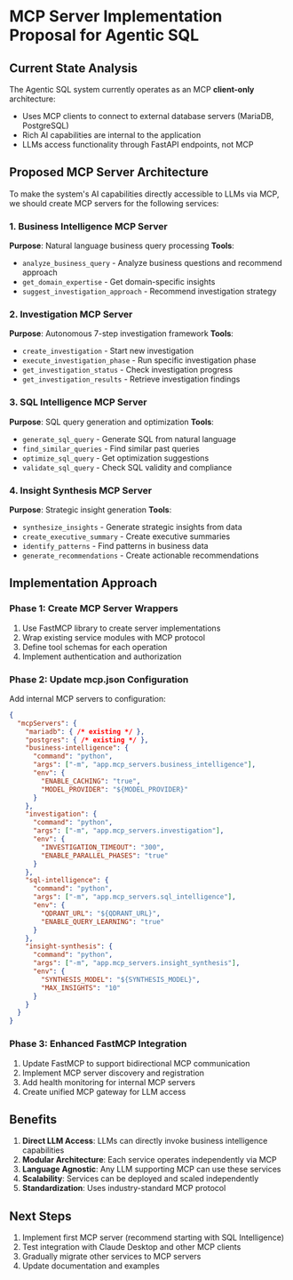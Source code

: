 # MCP Server Implementation Proposal for Agentic SQL

## Current State Analysis

The Agentic SQL system currently operates as an MCP **client-only** architecture:
- Uses MCP clients to connect to external database servers (MariaDB, PostgreSQL)
- Rich AI capabilities are internal to the application
- LLMs access functionality through FastAPI endpoints, not MCP

## Proposed MCP Server Architecture

To make the system's AI capabilities directly accessible to LLMs via MCP, we should create MCP servers for the following services:

### 1. Business Intelligence MCP Server
**Purpose**: Natural language business query processing
**Tools**:
- `analyze_business_query` - Analyze business questions and recommend approach
- `get_domain_expertise` - Get domain-specific insights
- `suggest_investigation_approach` - Recommend investigation strategy

### 2. Investigation MCP Server  
**Purpose**: Autonomous 7-step investigation framework
**Tools**:
- `create_investigation` - Start new investigation
- `execute_investigation_phase` - Run specific investigation phase
- `get_investigation_status` - Check investigation progress
- `get_investigation_results` - Retrieve investigation findings

### 3. SQL Intelligence MCP Server
**Purpose**: SQL query generation and optimization
**Tools**:
- `generate_sql_query` - Generate SQL from natural language
- `find_similar_queries` - Find similar past queries
- `optimize_sql_query` - Get optimization suggestions
- `validate_sql_query` - Check SQL validity and compliance

### 4. Insight Synthesis MCP Server
**Purpose**: Strategic insight generation
**Tools**:
- `synthesize_insights` - Generate strategic insights from data
- `create_executive_summary` - Create executive summaries
- `identify_patterns` - Find patterns in business data
- `generate_recommendations` - Create actionable recommendations

## Implementation Approach

### Phase 1: Create MCP Server Wrappers
1. Use FastMCP library to create server implementations
2. Wrap existing service modules with MCP protocol
3. Define tool schemas for each operation
4. Implement authentication and authorization

### Phase 2: Update mcp.json Configuration
Add internal MCP servers to configuration:
```json
{
  "mcpServers": {
    "mariadb": { /* existing */ },
    "postgres": { /* existing */ },
    "business-intelligence": {
      "command": "python",
      "args": ["-m", "app.mcp_servers.business_intelligence"],
      "env": {
        "ENABLE_CACHING": "true",
        "MODEL_PROVIDER": "${MODEL_PROVIDER}"
      }
    },
    "investigation": {
      "command": "python", 
      "args": ["-m", "app.mcp_servers.investigation"],
      "env": {
        "INVESTIGATION_TIMEOUT": "300",
        "ENABLE_PARALLEL_PHASES": "true"
      }
    },
    "sql-intelligence": {
      "command": "python",
      "args": ["-m", "app.mcp_servers.sql_intelligence"],
      "env": {
        "QDRANT_URL": "${QDRANT_URL}",
        "ENABLE_QUERY_LEARNING": "true"
      }
    },
    "insight-synthesis": {
      "command": "python",
      "args": ["-m", "app.mcp_servers.insight_synthesis"],
      "env": {
        "SYNTHESIS_MODEL": "${SYNTHESIS_MODEL}",
        "MAX_INSIGHTS": "10"
      }
    }
  }
}
```

### Phase 3: Enhanced FastMCP Integration
1. Update FastMCP to support bidirectional MCP communication
2. Implement MCP server discovery and registration
3. Add health monitoring for internal MCP servers
4. Create unified MCP gateway for LLM access

## Benefits

1. **Direct LLM Access**: LLMs can directly invoke business intelligence capabilities
2. **Modular Architecture**: Each service operates independently via MCP
3. **Language Agnostic**: Any LLM supporting MCP can use these services
4. **Scalability**: Services can be deployed and scaled independently
5. **Standardization**: Uses industry-standard MCP protocol

## Next Steps

1. Implement first MCP server (recommend starting with SQL Intelligence)
2. Test integration with Claude Desktop and other MCP clients
3. Gradually migrate other services to MCP servers
4. Update documentation and examples